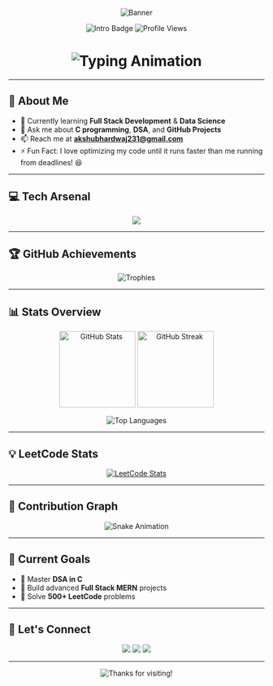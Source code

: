 <!-- Banner -->
<p align="center">
  <img src="./assets/banner.png" alt="Banner" style="max-width:100%; height:auto;" />
</p>

<!-- Intro badges -->
<p align="center">
  <img src="https://img.shields.io/badge/Hi%20👋%20I'm%20Akshit%20Sharma-C%20%7C%20DSA%20%26%20FullStack%20Dev-00BFFF?style=for-the-badge&logo=github" alt="Intro Badge" />
  <img src="https://komarev.com/ghpvc/?username=akshh-bhardwaj&label=Profile%20Views&color=0e75b6&style=for-the-badge" alt="Profile Views" />
</p>

<!-- Typing effect -->
<h1 align="center">
  <img src="https://readme-typing-svg.demolab.com?font=Fira+Code&size=28&pause=1000&color=00BFFF&center=true&vCenter=true&width=600&lines=Passionate+Coder+💻;C+%7C+DSA+%7C+Full+Stack+Dev+🚀;Lifelong+Learner+📚" alt="Typing Animation" />
</h1>

---

## 🌟 About Me

- 🌱 Currently learning **Full Stack Development** & **Data Science**  
- 💬 Ask me about **C programming**, **DSA**, and **GitHub Projects**  
- 📫 Reach me at **akshubhardwaj231@gmail.com**  
- ⚡ Fun Fact: I love optimizing my code until it runs faster than me running from deadlines! 😆  

---

## 💻 Tech Arsenal

<p align="center">
  <img src="https://skillicons.dev/icons?i=c,py,html,css,js,react,nodejs,express,mongodb,git,github,vscode" />
</p>

---

## 🏆 GitHub Achievements

<p align="center">
  <img src="https://github-profile-trophy.vercel.app/?username=akshh-bhardwaj&theme=juicyfresh&title=Repositories,Stars,Commits,Followers,PullRequest,MultipleLang&margin-w=15&margin-h=15" alt="Trophies" />
</p>

---

## 📊 Stats Overview

<p align="center">
  <img src="https://github-readme-stats.vercel.app/api?username=akshh-bhardwaj&show_icons=true&theme=tokyonight&hide_border=true" height="150" alt="GitHub Stats" />
  <img src="https://streak-stats.demolab.com?user=akshh-bhardwaj&theme=tokyonight&hide_border=true" height="150" alt="GitHub Streak" />
</p>

<p align="center">
  <img src="https://github-readme-stats.vercel.app/api/top-langs/?username=akshh-bhardwaj&layout=compact&theme=tokyonight&hide_border=true" alt="Top Languages" />
</p>

---

## 💡 LeetCode Stats

<p align="center">
  <a href="https://leetcode.com/Akshh2908/">
    <img src="https://leetcard.jacoblin.cool/Akshh2908?theme=dark&font=Baloo%20Chettan%202&ext=heatmap" alt="LeetCode Stats" />
  </a>
</p>

---

## 🐍 Contribution Graph

<p align="center">
  <img src="https://raw.githubusercontent.com/Akshh-bhardwaj/Packman/output/dist/github-contribution-grid-snake.gif" alt="Snake Animation" />
</p>

---

## 🎯 Current Goals

- 🚀 Master **DSA in C**  
- 📂 Build advanced **Full Stack MERN** projects  
- 🎯 Solve **500+ LeetCode** problems  

---

## 🤝 Let's Connect

<p align="center">
  <a href="https://www.linkedin.com/in/akshit-sharma-790601189/"><img src="https://img.shields.io/badge/LinkedIn-0077B5.svg?style=for-the-badge&logo=linkedin&logoColor=white" /></a>
  <a href="https://leetcode.com/Akshh2908/"><img src="https://img.shields.io/badge/LeetCode-FFA116.svg?style=for-the-badge&logo=leetcode&logoColor=black" /></a>
  <a href="mailto:akshubhardwaj231@gmail.com"><img src="https://img.shields.io/badge/Gmail-D14836.svg?style=for-the-badge&logo=gmail&logoColor=white" /></a>
</p>

---

<!-- Footer Banner -->
<p align="center">
  <img src="./assets/banner.png" alt="Thanks for visiting!" style="max-width:100%; height:auto;" />
</p>
